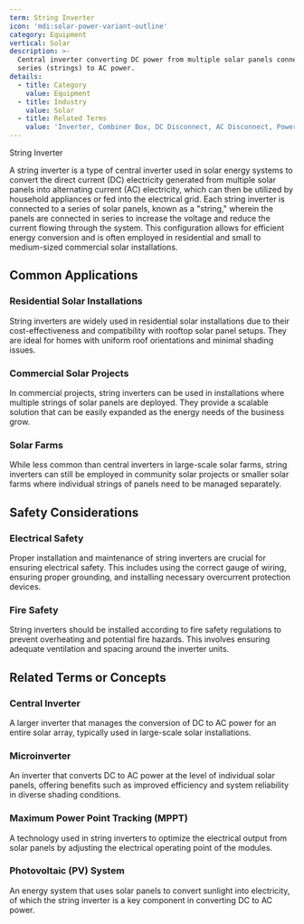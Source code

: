 ```yaml
---
term: String Inverter
icon: 'mdi:solar-power-variant-outline'
category: Equipment
vertical: Solar
description: >-
  Central inverter converting DC power from multiple solar panels connected in
  series (strings) to AC power.
details:
  - title: Category
    value: Equipment
  - title: Industry
    value: Solar
  - title: Related Terms
    value: 'Inverter, Combiner Box, DC Disconnect, AC Disconnect, Power Optimizer'
---
```

String Inverter

A string inverter is a type of central inverter used in solar energy systems to convert the direct current (DC) electricity generated from multiple solar panels into alternating current (AC) electricity, which can then be utilized by household appliances or fed into the electrical grid. Each string inverter is connected to a series of solar panels, known as a "string," wherein the panels are connected in series to increase the voltage and reduce the current flowing through the system. This configuration allows for efficient energy conversion and is often employed in residential and small to medium-sized commercial solar installations.

## Common Applications

### Residential Solar Installations
String inverters are widely used in residential solar installations due to their cost-effectiveness and compatibility with rooftop solar panel setups. They are ideal for homes with uniform roof orientations and minimal shading issues.

### Commercial Solar Projects
In commercial projects, string inverters can be used in installations where multiple strings of solar panels are deployed. They provide a scalable solution that can be easily expanded as the energy needs of the business grow.

### Solar Farms
While less common than central inverters in large-scale solar farms, string inverters can still be employed in community solar projects or smaller solar farms where individual strings of panels need to be managed separately.

## Safety Considerations

### Electrical Safety
Proper installation and maintenance of string inverters are crucial for ensuring electrical safety. This includes using the correct gauge of wiring, ensuring proper grounding, and installing necessary overcurrent protection devices.

### Fire Safety
String inverters should be installed according to fire safety regulations to prevent overheating and potential fire hazards. This involves ensuring adequate ventilation and spacing around the inverter units.

## Related Terms or Concepts

### Central Inverter
A larger inverter that manages the conversion of DC to AC power for an entire solar array, typically used in large-scale solar installations.

### Microinverter
An inverter that converts DC to AC power at the level of individual solar panels, offering benefits such as improved efficiency and system reliability in diverse shading conditions.

### Maximum Power Point Tracking (MPPT)
A technology used in string inverters to optimize the electrical output from solar panels by adjusting the electrical operating point of the modules.

### Photovoltaic (PV) System
An energy system that uses solar panels to convert sunlight into electricity, of which the string inverter is a key component in converting DC to AC power.
